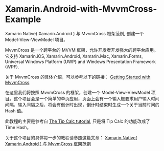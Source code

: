 # Xamarin.Android-with-MvvmCross-Example
Xamarin Native( Xamarin.Android ) 与 MvvmCross 框架范例, 创建一个 Model-View-ViewModel 项目。

MvvmCross 是一个跨平台的 MVVM 框架，允许开发者开发强大的跨平台应用。它支持 Xamarin.iOS, Xamarin.Android, Xamarin.Mac, Xamarin.Forms, Universal Windows Platform (UWP) and Windows Presentation Framework (WPF).

关于 MvvmCross 的具体介绍，可以参考以下的链接：
[Getting Started with MvvmCross](https://www.mvvmcross.com/documentation/getting-started/getting-started)

在这里我们将按照 MvvmCross 的框架，创建一个 Model-View-ViewModel 项目。这个项目会是一个简单的单页应用，页面上会有一个输入框要求用户输入时间间隔，输入间隔之后，将会有倒计时出现，倒计时结束时生成一个关于当前时间的 Hash 值。

此教程的主要是参考自 [The Tip Calc tutorial](https://www.mvvmcross.com/documentation/tipcalc-tutorial/the-tip-calc-tutorial?scroll=200#the-tip-calc-tutorial), 只是将 Tip Calc 的功能改成了 Time Hash。

关于这个项目的具体每一步的教程请参照这篇文章：
[Xamarin Native( Xamarin.Android ) 与 MvvmCross 框架范例](http://blog.leanote.com/post/y.ruibin09@gmail.com/%E4%BD%BF%E7%94%A8-Xamarin-Native-X)
